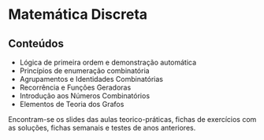 # Matemática Discreta
## Conteúdos
- Lógica de primeira ordem e demonstração automática
- Princípios de enumeração combinatória
- Agrupamentos e Identidades  Combinatórias
- Recorrência e Funções Geradoras
- Introdução aos Números Combinatórios
- Elementos de Teoria dos Grafos <br />

Encontram-se os slides das aulas teorico-práticas, fichas de exercícios com as soluções, fichas semanais e testes de anos anteriores.
